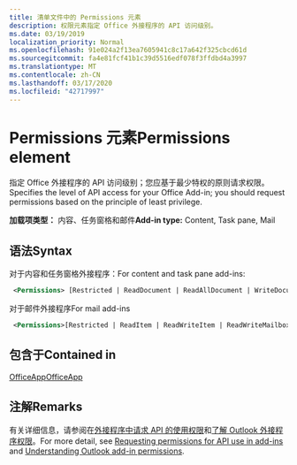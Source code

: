 ```yaml
---
title: 清单文件中的 Permissions 元素
description: 权限元素指定 Office 外接程序的 API 访问级别。
ms.date: 03/19/2019
localization_priority: Normal
ms.openlocfilehash: 91e024a2f13ea7605941c8c17a642f325cbcd61d
ms.sourcegitcommit: fa4e81fcf41b1c39d5516edf078f3ffdbd4a3997
ms.translationtype: MT
ms.contentlocale: zh-CN
ms.lasthandoff: 03/17/2020
ms.locfileid: "42717997"
---
```

# <a name="permissions-element"></a><span data-ttu-id="c309c-103">Permissions 元素</span><span class="sxs-lookup"><span data-stu-id="c309c-103">Permissions element</span></span>

<span data-ttu-id="c309c-104">指定 Office 外接程序的 API 访问级别；您应基于最少特权的原则请求权限。</span><span class="sxs-lookup"><span data-stu-id="c309c-104">Specifies the level of API access for your Office Add-in; you should request permissions based on the principle of least privilege.</span></span>

<span data-ttu-id="c309c-105">**加载项类型：** 内容、任务窗格和邮件</span><span class="sxs-lookup"><span data-stu-id="c309c-105">**Add-in type:** Content, Task pane, Mail</span></span>

## <a name="syntax"></a><span data-ttu-id="c309c-106">语法</span><span class="sxs-lookup"><span data-stu-id="c309c-106">Syntax</span></span>

<span data-ttu-id="c309c-107">对于内容和任务窗格外接程序：</span><span class="sxs-lookup"><span data-stu-id="c309c-107">For content and task pane add-ins:</span></span>

```XML
 <Permissions> [Restricted | ReadDocument | ReadAllDocument | WriteDocument | ReadWriteDocument]</Permissions>
```

<span data-ttu-id="c309c-108">对于邮件外接程序</span><span class="sxs-lookup"><span data-stu-id="c309c-108">For mail add-ins</span></span>

```XML
 <Permissions>[Restricted | ReadItem | ReadWriteItem | ReadWriteMailbox]</Permissions>
```

## <a name="contained-in"></a><span data-ttu-id="c309c-109">包含于</span><span class="sxs-lookup"><span data-stu-id="c309c-109">Contained in</span></span>

[<span data-ttu-id="c309c-110">OfficeApp</span><span class="sxs-lookup"><span data-stu-id="c309c-110">OfficeApp</span></span>](officeapp.md)

## <a name="remarks"></a><span data-ttu-id="c309c-111">注解</span><span class="sxs-lookup"><span data-stu-id="c309c-111">Remarks</span></span>

<span data-ttu-id="c309c-112">有关详细信息，请参阅在[外接程序中请求 API 的使用权限](../../develop/requesting-permissions-for-api-use-in-content-and-task-pane-add-ins.md)和[了解 Outlook 外接程序权限](../../outlook/understanding-outlook-add-in-permissions.md)。</span><span class="sxs-lookup"><span data-stu-id="c309c-112">For more detail, see [Requesting permissions for API use in add-ins](../../develop/requesting-permissions-for-api-use-in-content-and-task-pane-add-ins.md) and [Understanding Outlook add-in permissions](../../outlook/understanding-outlook-add-in-permissions.md).</span></span>
